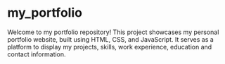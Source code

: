 # my_portfolio

Welcome to my portfolio repository! This project showcases my personal portfolio website, built using HTML, CSS, and JavaScript. It serves as a platform to display my projects, skills, work experience, education and contact information.
